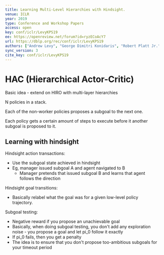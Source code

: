 ```yaml
---
title: Learning Multi-Level Hierarchies with Hindsight.
venue: ICLR
year: 2019
type: Conference and Workshop Papers
access: open
key: conf/iclr/LevyKPS19
ee: https://openreview.net/forum?id=ryzECoAcY7
url: https://dblp.org/rec/conf/iclr/LevyKPS19
authors: ["Andrew Levy", "George Dimitri Konidaris", "Robert Platt Jr.", "Kate Saenko"]
sync_version: 3
cite_key: conf/iclr/LevyKPS19
---
```

# HAC (Hierarchical Actor-Critic)

Basic idea - extend on HIRO with multi-layer hierarchies

N policies in a stack.

Each of the non-worker policies proposes a subgoal to the next one.

Each policy gets a certain amount of steps to execute before it another subgoal is proposed to it.

## Learning with hindsight

Hindsight action transactions:
 - Use the subgoal state achieved in hindsight
 - Eg, manager issued subgoal A and agent navigated to B
	 - Manager pretends that issued subgoal B and learns that agent follows the direction

Hindsight goal transitions:
 - Basically relabel what the goal was for a given low-level policy trajectory.


Subgoal testing:
 - Negative reward if you propose an unachievable goal
 - Basically, when doing subgoal testing, you don't add any exploration noise - you propose a goal and let pi_0 follow it exactly
 - If pi_0 fails, then you get a penalty
 - The idea is to ensure that you don't propose too-ambitious subgoals for your timeout period
